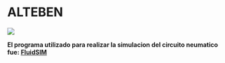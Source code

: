 # ALTEBEN


![](https://i.ibb.co/QYC1vDv/logo.jpgg)

  
**El programa utilizado para realizar la simulacion del circuito neumatico fue: [FluidSIM](https://fluidsim.uptodown.com/windows)**